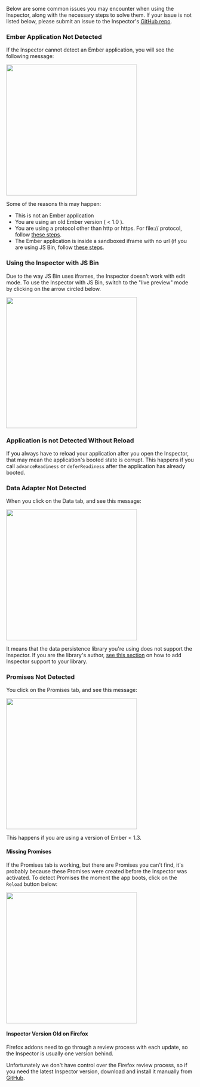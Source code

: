 Below are some common issues you may encounter when using the Inspector, along with the
necessary steps to solve them. If your issue is not listed below, please submit an
issue to the Inspector's [GitHub repo][ember-inspector-github].

### Ember Application Not Detected

If the Inspector cannot detect an Ember application, you will see
the following message:

<img
src="../../images/guides/ember-inspector/troubleshooting-application-not-detected.png" width="350">

Some of the reasons this may happen:

- This is not an Ember application
- You are using an old Ember version ( < 1.0 ).
- You are using a protocol other than http or https. For file:// protocol,
follow [these steps](../installation/#toc_file-protocol).
- The Ember application is inside a sandboxed iframe with no url (if you
  are using JS Bin, follow [these steps](#toc_using-the-inspector-with-jsbin).

### Using the Inspector with JS Bin

Due to the way JS Bin uses iframes, the Inspector doesn't work with edit
mode. To use the Inspector with JS Bin, switch to the "live preview" mode by clicking on
the arrow circled below.

<img src="/images/guides/ember-inspector/troubleshooting-jsbin.png" width="350">

### Application is not Detected Without Reload

If you always have to reload your application after you open the Inspector, that may mean
the application's booted state is corrupt. This happens if you call `advanceReadiness` or
`deferReadiness` after the application has already booted.

### Data Adapter Not Detected

When you click on the Data tab, and see this message:

<img src="/images/guides/ember-inspector/troubleshooting-data-adapter.png" width="350">

It means that the data persistence library you're using does not support the Inspector.
If you are the library's author, [see this section](../data/#toc_building-a-data-custom-adapter) on how to add Inspector support to your library.

### Promises Not Detected

You click on the Promises tab, and see this message:

<img src="/images/guides/ember-inspector/troubleshooting-promises-not-detected.png" width="350">

This happens if you are using a version of Ember < 1.3.

#### Missing Promises

If the Promises tab is working, but there are Promises you can't find,
it's probably because these Promises were created before the
Inspector was activated. To detect Promises the moment the app boots, click on the `Reload` button below:

<img src="/images/guides/ember-inspector/troubleshooting-promises-toolbar.png" width="350">

#### Inspector Version Old on Firefox

Firefox addons need to go through a review process with each update, so the Inspector is usually one version behind.

Unfortunately we don't have control over the Firefox review process, so if you need
the latest Inspector version, download and install it manually from
[GitHub][ember-inspector-github].


[ember-inspector-github]: https://github.com/emberjs/ember-inspector
